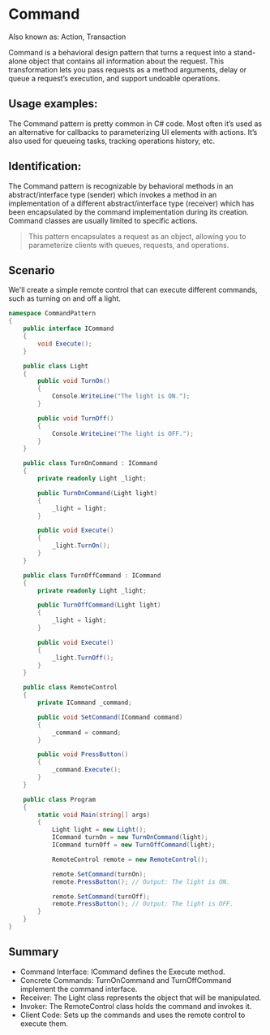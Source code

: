 # **Command**
Also known as: Action, Transaction
 
Command is a behavioral design pattern that turns a request into a stand-alone object that contains all information about the request. This transformation lets you pass requests as a method arguments, delay or queue a request’s execution, and support undoable operations.

## Usage examples:
The Command pattern is pretty common in C# code. Most often it’s used as an alternative for callbacks to parameterizing UI elements with actions. It’s also used for queueing tasks, tracking operations history, etc.

## Identification:
The Command pattern is recognizable by behavioral methods in an abstract/interface type (sender) which invokes a method in an implementation of a different abstract/interface type (receiver) which has been encapsulated by the command implementation during its creation. Command classes are usually limited to specific actions.

> This pattern encapsulates a request as an object, allowing you to parameterize clients with queues, requests, and operations.

## Scenario
We'll create a simple remote control that can execute different commands, such as turning on and off a light.

```cs
namespace CommandPattern
{
    public interface ICommand
    {
        void Execute();
    }

    public class Light
    {
        public void TurnOn()
        {
            Console.WriteLine("The light is ON.");
        }

        public void TurnOff()
        {
            Console.WriteLine("The light is OFF.");
        }
    }

    public class TurnOnCommand : ICommand
    {
        private readonly Light _light;

        public TurnOnCommand(Light light)
        {
            _light = light;
        }

        public void Execute()
        {
            _light.TurnOn();
        }
    }

    public class TurnOffCommand : ICommand
    {
        private readonly Light _light;

        public TurnOffCommand(Light light)
        {
            _light = light;
        }

        public void Execute()
        {
            _light.TurnOff();
        }
    }

    public class RemoteControl
    {
        private ICommand _command;

        public void SetCommand(ICommand command)
        {
            _command = command;
        }

        public void PressButton()
        {
            _command.Execute();
        }
    }

    public class Program
    {
        static void Main(string[] args)
        {
            Light light = new Light();
            ICommand turnOn = new TurnOnCommand(light);
            ICommand turnOff = new TurnOffCommand(light);

            RemoteControl remote = new RemoteControl();

            remote.SetCommand(turnOn);
            remote.PressButton(); // Output: The light is ON.

            remote.SetCommand(turnOff);
            remote.PressButton(); // Output: The light is OFF.
        }
    }
}
```

## Summary
- Command Interface: ICommand defines the Execute method.
- Concrete Commands: TurnOnCommand and TurnOffCommand implement the command interface.
- Receiver: The Light class represents the object that will be manipulated.
- Invoker: The RemoteControl class holds the command and invokes it.
- Client Code: Sets up the commands and uses the remote control to execute them.